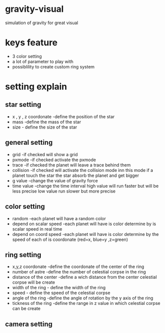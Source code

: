 # gravity-visual
simulation of gravity for great visual

# keys feature
   * 3 color setting
  * a lot of parameter to play with
  * possiblility to create custom ring system
  
  # setting explain
  ## star setting
  
  * x , y , z coordonate -define the position of the star
  * mass    -define the mass of the star
  * size  - define the size of the star
  
  ## general setting
  
  * grid    -if checked will show a grid
  * pxmode  -if checked activate the pxmode
  * trace   -if checked the planet will leave a trace behind them 
  * collision   -if checked will activate the collision mode inn this mode if a planet touch the star the star absorb the planet and get bigger
  * g value   -change the value of gravity force
  * time value -change the time interval high value will run faster but will be less precise low value run slower but more precise
  
  ## color setting
  
  * random -each planet will have a random color
  * depend on scalar speed    -each planet will have is color determine by is scalar speed in real time
  * depend on coord speed  -each planet will have is color determine by the speed of each of is coordonate (red=x, blue=y ,z=green) 
  
  ## ring setting
  
  * x,y,z coordonate -define the coordonate of the center of the ring
  * number of astre  -define the number of celestial corpse in the ring
  * distance of the center -define a wich distance from the center celestial corpse will be create
  * width of the ring  - define the width of the ring
  * speed - define the speed of the celestial corpse
  * angle of the ring -define the angle of rotation by the y axis of the ring
  * tickness of the ring -define the range in z value in which celestial corpse can be create
  
  ## camera setting
